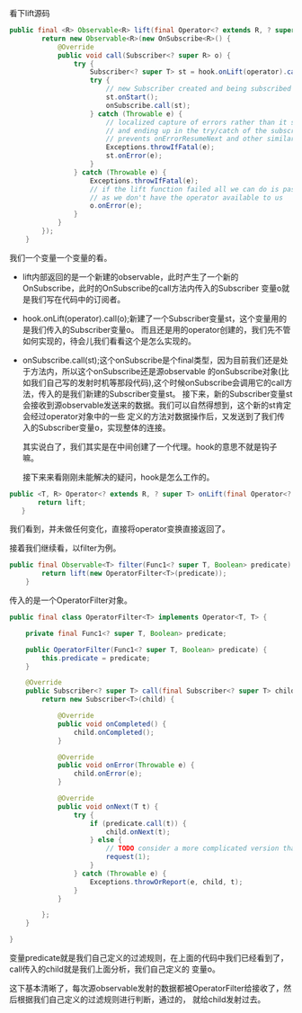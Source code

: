 看下lift源码
```java
public final <R> Observable<R> lift(final Operator<? extends R, ? super T> operator) {
        return new Observable<R>(new OnSubscribe<R>() {
            @Override
            public void call(Subscriber<? super R> o) {
                try {
                    Subscriber<? super T> st = hook.onLift(operator).call(o);
                    try {
                        // new Subscriber created and being subscribed with so 'onStart' it
                        st.onStart();
                        onSubscribe.call(st);
                    } catch (Throwable e) {
                        // localized capture of errors rather than it skipping all operators 
                        // and ending up in the try/catch of the subscribe method which then
                        // prevents onErrorResumeNext and other similar approaches to error handling
                        Exceptions.throwIfFatal(e);
                        st.onError(e);
                    }
                } catch (Throwable e) {
                    Exceptions.throwIfFatal(e);
                    // if the lift function failed all we can do is pass the error to the final Subscriber
                    // as we don't have the operator available to us
                    o.onError(e);
                }
            }
        });
    }
 ```
 
 我们一个变量一个变量的看。
 
 
 - lift内部返回的是一个新建的observable，此时产生了一个新的OnSubscribe，此时的OnSubscribe的call方法内传入的Subscriber
   变量o就是我们写在代码中的订阅者。
 
 - hook.onLift(operator).call(o);新建了一个Subscriber变量st，这个变量用的是我们传入的Subscriber变量o。
   而且还是用的operator创建的，我们先不管如何实现的，待会儿我们看看这个是怎么实现的。
   
 - onSubscribe.call(st);这个onSubscribe是个final类型，因为目前我们还是处于方法内，所以这个onSubscribe还是源observable
   的onSubscribe对象(比如我们自己写的发射时机等那段代码),这个时候onSubscribe会调用它的call方法，传入的是我们新建的Subscriber变量st。
   接下来，新的Subscriber变量st会接收到源observable发送来的数据。我们可以自然得想到，这个新的st肯定会经过operator对象中的一些
   定义的方法对数据操作后，又发送到了我们传入的Subscriber变量o，实现整体的连接。
 
   其实说白了，我们其实是在中间创建了一个代理。hook的意思不就是钩子嘛。
   
   接下来来看刚刚未能解决的疑问，hook是怎么工作的。
   
  ```java
  public <T, R> Operator<? extends R, ? super T> onLift(final Operator<? extends R, ? super T> lift) {
         return lift;
     }
  ```
  
  我们看到，并未做任何变化，直接将operator变换直接返回了。
  
  
  接着我们继续看，以filter为例。
  ```java
  public final Observable<T> filter(Func1<? super T, Boolean> predicate) {
          return lift(new OperatorFilter<T>(predicate));
      }
  ```
 
 传入的是一个OperatorFilter对象。
 
 ```java
 public final class OperatorFilter<T> implements Operator<T, T> {
 
     private final Func1<? super T, Boolean> predicate;
 
     public OperatorFilter(Func1<? super T, Boolean> predicate) {
         this.predicate = predicate;
     }
 
     @Override
     public Subscriber<? super T> call(final Subscriber<? super T> child) {
         return new Subscriber<T>(child) {
 
             @Override
             public void onCompleted() {
                 child.onCompleted();
             }
 
             @Override
             public void onError(Throwable e) {
                 child.onError(e);
             }
 
             @Override
             public void onNext(T t) {
                 try {
                     if (predicate.call(t)) {
                         child.onNext(t);
                     } else {
                         // TODO consider a more complicated version that batches these
                         request(1);
                     }
                 } catch (Throwable e) {
                     Exceptions.throwOrReport(e, child, t);
                 }
             }
 
         };
     }
 
 }
 ```
 
 变量predicate就是我们自己定义的过滤规则，在上面的代码中我们已经看到了，call传入的child就是我们上面分析，我们自己定义的
 变量o。
 
 这下基本清晰了，每次源observable发射的数据都被OperatorFilter给接收了，然后根据我们自己定义的过滤规则进行判断，通过的，
 就给child发射过去。
 